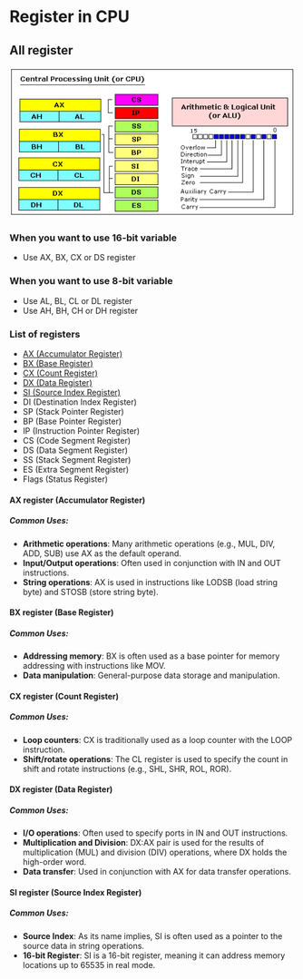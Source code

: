 # Register in CPU

## All register
![All register in CPU](image/CPU-register.gif)

### When you want to use 16-bit variable
- Use AX, BX, CX or DS register

### When you want to use 8-bit variable
- Use AL, BL, CL or DL register
- Use AH, BH, CH or DH register

### List of registers
- [AX (Accumulator Register)](#ax-register-accumulator-register)
- [BX (Base Register)](#bx-register-base-register)
- [CX (Count Register)](#cx-register-count-register)
- [DX (Data Register)](#dx-register-data-register)
- [SI (Source Index Register)](#si-register-source-index-register)
- DI (Destination Index Register)
- SP (Stack Pointer Register)
- BP (Base Pointer Register)
- IP (Instruction Pointer Register)
- CS (Code Segment Register)
- DS (Data Segment Register)
- SS (Stack Segment Register)
- ES (Extra Segment Register)
- Flags (Status Register)


#### AX register (Accumulator Register)

##### Common Uses:
- **Arithmetic operations**: Many arithmetic operations (e.g., MUL, DIV, ADD, SUB) use AX as the default operand.
- **Input/Output operations**: Often used in conjunction with IN and OUT instructions.
- **String operations**: AX is used in instructions like LODSB (load string byte) and STOSB (store string byte).

#### BX register (Base Register)

##### Common Uses:
- **Addressing memory**: BX is often used as a base pointer for memory addressing with instructions like MOV.
- **Data manipulation**: General-purpose data storage and manipulation.

#### CX register (Count Register)

##### Common Uses:
- **Loop counters**: CX is traditionally used as a loop counter with the LOOP instruction.
- **Shift/rotate operations**: The CL register is used to specify the count in shift and rotate instructions (e.g., SHL, SHR, ROL, ROR).

#### DX register (Data Register)

##### Common Uses:
- **I/O operations**: Often used to specify ports in IN and OUT instructions.
- **Multiplication and Division**: DX:AX pair is used for the results of multiplication (MUL) and division (DIV) operations, where DX holds the high-order word.
- **Data transfer**: Used in conjunction with AX for data transfer operations.

#### SI register (Source Index Register)

##### Common Uses:
- **Source Index**: As its name implies, SI is often used as a pointer to the source data in string operations.
- **16-bit Register**: SI is a 16-bit register, meaning it can address memory locations up to 65535 in real mode.